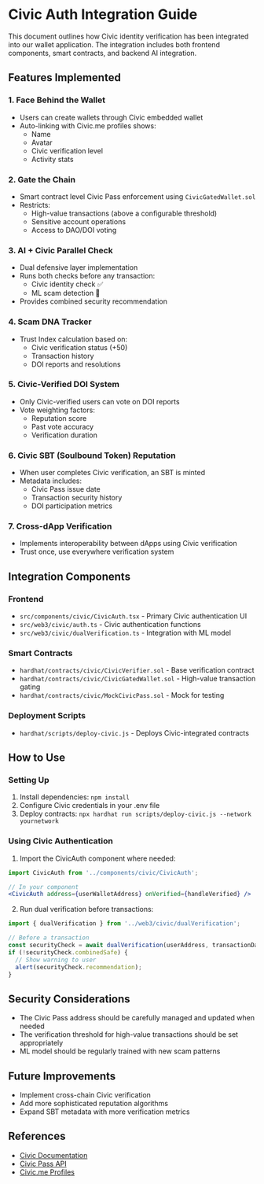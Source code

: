 # Civic Auth Integration Guide

This document outlines how Civic identity verification has been integrated into our wallet application. The integration includes both frontend components, smart contracts, and backend AI integration.

## Features Implemented

### 1. Face Behind the Wallet
- Users can create wallets through Civic embedded wallet
- Auto-linking with Civic.me profiles shows:
  - Name
  - Avatar 
  - Civic verification level
  - Activity stats

### 2. Gate the Chain
- Smart contract level Civic Pass enforcement using `CivicGatedWallet.sol`
- Restricts:
  - High-value transactions (above a configurable threshold)
  - Sensitive account operations
  - Access to DAO/DOI voting

### 3. AI + Civic Parallel Check
- Dual defensive layer implementation
- Runs both checks before any transaction:
  - Civic identity check ✅
  - ML scam detection 🚫
- Provides combined security recommendation

### 4. Scam DNA Tracker
- Trust Index calculation based on:
  - Civic verification status (+50)
  - Transaction history
  - DOI reports and resolutions

### 5. Civic-Verified DOI System
- Only Civic-verified users can vote on DOI reports
- Vote weighting factors:
  - Reputation score
  - Past vote accuracy
  - Verification duration

### 6. Civic SBT (Soulbound Token) Reputation
- When user completes Civic verification, an SBT is minted
- Metadata includes:
  - Civic Pass issue date
  - Transaction security history
  - DOI participation metrics

### 7. Cross-dApp Verification
- Implements interoperability between dApps using Civic verification
- Trust once, use everywhere verification system

## Integration Components

### Frontend
- `src/components/civic/CivicAuth.tsx` - Primary Civic authentication UI
- `src/web3/civic/auth.ts` - Civic authentication functions
- `src/web3/civic/dualVerification.ts` - Integration with ML model

### Smart Contracts
- `hardhat/contracts/civic/CivicVerifier.sol` - Base verification contract
- `hardhat/contracts/civic/CivicGatedWallet.sol` - High-value transaction gating
- `hardhat/contracts/civic/MockCivicPass.sol` - Mock for testing

### Deployment Scripts
- `hardhat/scripts/deploy-civic.js` - Deploys Civic-integrated contracts

## How to Use

### Setting Up
1. Install dependencies: `npm install`
2. Configure Civic credentials in your .env file
3. Deploy contracts: `npx hardhat run scripts/deploy-civic.js --network yournetwork`

### Using Civic Authentication
1. Import the CivicAuth component where needed:
```jsx
import CivicAuth from '../components/civic/CivicAuth';

// In your component
<CivicAuth address={userWalletAddress} onVerified={handleVerified} />
```

2. Run dual verification before transactions:
```typescript
import { dualVerification } from '../web3/civic/dualVerification';

// Before a transaction
const securityCheck = await dualVerification(userAddress, transactionData);
if (!securityCheck.combinedSafe) {
  // Show warning to user
  alert(securityCheck.recommendation);
}
```

## Security Considerations
- The Civic Pass address should be carefully managed and updated when needed
- The verification threshold for high-value transactions should be set appropriately
- ML model should be regularly trained with new scam patterns

## Future Improvements
- Implement cross-chain Civic verification
- Add more sophisticated reputation algorithms
- Expand SBT metadata with more verification metrics

## References
- [Civic Documentation](https://docs.civic.com)
- [Civic Pass API](https://docs.civic.com/civic-pass)
- [Civic.me Profiles](https://civic.me)
